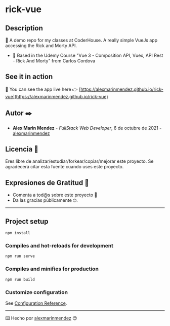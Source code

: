 # rick-vue
## Description
🎯 A demo repo for my classes at CoderHouse. A really simple VueJs app accessing the Rick and Morty API.
* 👀 Based in the Udemy Course "Vue 3 - Composition API, Vuex, API Rest - Rick And Morty" from Carlos Cordova

## See it in action
🚀 You can see the app live here 👉 [https://alexmarinmendez.github.io/rick-vue](https://alexmarinmendez.github.io/rick-vue)

## Autor ✒️

* **Alex Marin Mendez** - *FullStack Web Developer*, 6 de octubre de 2021 - [alexmarinmendez](https://github.com/alexmarinmendez)

## Licencia 📄

Eres libre de analizar/estudiar/forkear/copiar/mejorar este proyecto. Se agradecerá citar esta fuente cuando uses este proyecto.

## Expresiones de Gratitud 🎁

* Comenta a tod@s sobre este proyecto 📢
* Da las gracias públicamente 🤓.

---
## Project setup
```
npm install
```

### Compiles and hot-reloads for development
```
npm run serve
```

### Compiles and minifies for production
```
npm run build
```

### Customize configuration
See [Configuration Reference](https://cli.vuejs.org/config/).


---
⌨️ Hecho por [alexmarinmendez](https://github.com/alexmarinmendez) 😊
